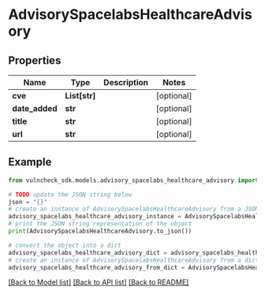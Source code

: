 # AdvisorySpacelabsHealthcareAdvisory


## Properties

Name | Type | Description | Notes
------------ | ------------- | ------------- | -------------
**cve** | **List[str]** |  | [optional] 
**date_added** | **str** |  | [optional] 
**title** | **str** |  | [optional] 
**url** | **str** |  | [optional] 

## Example

```python
from vulncheck_sdk.models.advisory_spacelabs_healthcare_advisory import AdvisorySpacelabsHealthcareAdvisory

# TODO update the JSON string below
json = "{}"
# create an instance of AdvisorySpacelabsHealthcareAdvisory from a JSON string
advisory_spacelabs_healthcare_advisory_instance = AdvisorySpacelabsHealthcareAdvisory.from_json(json)
# print the JSON string representation of the object
print(AdvisorySpacelabsHealthcareAdvisory.to_json())

# convert the object into a dict
advisory_spacelabs_healthcare_advisory_dict = advisory_spacelabs_healthcare_advisory_instance.to_dict()
# create an instance of AdvisorySpacelabsHealthcareAdvisory from a dict
advisory_spacelabs_healthcare_advisory_from_dict = AdvisorySpacelabsHealthcareAdvisory.from_dict(advisory_spacelabs_healthcare_advisory_dict)
```
[[Back to Model list]](../README.md#documentation-for-models) [[Back to API list]](../README.md#documentation-for-api-endpoints) [[Back to README]](../README.md)


